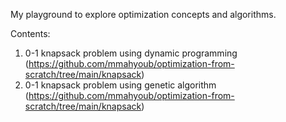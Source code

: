 My playground to explore optimization concepts and algorithms.

Contents:
1. 0-1 knapsack problem using dynamic programming (https://github.com/mmahyoub/optimization-from-scratch/tree/main/knapsack)
2. 0-1 knapsack problem using genetic algorithm (https://github.com/mmahyoub/optimization-from-scratch/tree/main/knapsack)